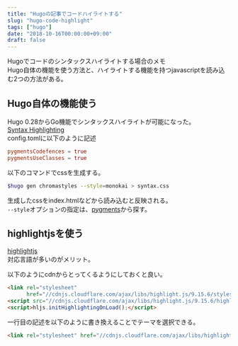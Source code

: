 ```yaml
---
title: "Hugoの記事でコードハイライトする"
slug: "hugo-code-highlight"
tags: ["hugo"]
date: "2018-10-16T00:00:00+09:00"
draft: false
---
```


Hugoでコードのシンタックスハイライトする場合のメモ  
Hugo自体の機能を使う方法と、ハイライトする機能を持つjavascriptを読み込む2つの方法がある。  

## Hugo自体の機能使う
Hugo 0.28からGo機能でシンタックスハイライトが可能になった。  
[Syntax Highlighting](https://gohugo.io/content-management/syntax-highlighting/)  
config.tomlに以下のように記述  

```toml
pygmentsCodefences = true
pygmentsUseClasses = true
```

以下のコマンドでcssを生成する。  

```bash
$hugo gen chromastyles --style=monokai > syntax.css
```

生成したcssをindex.htmlなどから読み込むと反映される。  
`--style`オプションの指定は、[pygments](https://help.farbox.com/pygments.html)から探す。  


## highlightjsを使う
[highlightjs](https://highlightjs.org/)  
対応言語が多いのがメリット。  

以下のようにcdnからとってくるようにしておくと良い。
```html
<link rel="stylesheet"
      href="//cdnjs.cloudflare.com/ajax/libs/highlight.js/9.15.6/styles/default.min.css">
<script src="//cdnjs.cloudflare.com/ajax/libs/highlight.js/9.15.6/highlight.min.js"></script>
<script>hljs.initHighlightingOnLoad();</script>
```

一行目の記述を以下のように書き換えることでテーマを選択できる。

```html
<link rel="stylesheet" href="//cdnjs.cloudflare.com/ajax/libs/highlight.js/9.15.6/styles/zenburn.min.css">
```

